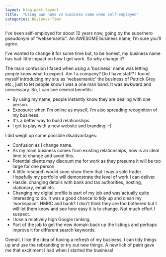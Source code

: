 ```yaml
---
layout: blog-post-layout
title:  "Using own name vs business name when self-employed"
categories: Business-Time
---
```

I’ve been self-employed for about 12 years now, going by the superhero pseudonym of “websemantic”. An AWESOME business name, I’m sure you’ll agree.

I’ve wanted to change it for some time but, to be honest, my business name has had little impact on how I get work. So why change it?


The main confusion I faced when using a &#39;business&#39; name was letting people know what to expect. Am I a company? Do I have staff?
I found myself introducing my site as &#39;websemantic&#39; the business of Patrick Grey etc., just to let people know I was a one man band. It was awkward and unecessary.
So, I can see several benefits:

* By using my name, people instantly know they are dealing with one person.
* Exposure: when I&#39;m online as myself, I&#39;m also spreading recognition of my business.
* It&#39;s a better way to build relationships.
* I get to play with a new website and branding :-)

I did weigh up some possible disadvantages:

* Confusion as I change name.
* As my main business comes from existing relationships, now is an ideal time to change and avoid this.
* Potential clients may discount me for work as they presume it will be too large for one person.
* A little research would soon show them that I was a sole trader. Hopefully my portfolio will demonstrate the level of work I can deliver.
* Hassle: changing details with bank and tax authorities, hosting, stationary, email etc.
* Changing my digital profile is part of my job and was actually quite interesting to do. It was a good chance to tidy up and clean my &#39;workspace&#39;. HMRC and bank? I don&#39;t think they are too bothered but I will let them know and see how easy it is to change. Not much effort I suspect.
* I lose a relatively high Google ranking.
* Part of the job to get the new domain back up the listings and perhaps improve it for different search keywords.



Overall, I like the idea of having a refresh of my business. I can tidy things up and use the rebranding to try out new things. A new lick of paint gave me that excitiment I had when I started the business!

